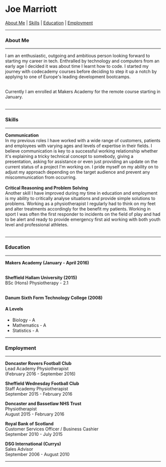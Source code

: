 # Joe Marriott

[About Me](#about_me) | [Skills](#skills) | [Education](#education) | [Employment](#employment)

***
### <a name="about_me">About Me</a>
***

I am an enthusiastic, outgoing and ambitious person looking forward to starting my career in tech. Enthralled by technology and computers from an early age I decided it was about time I learnt how to code. I started my journey with codecademy courses before deciding to step it up a notch by applying to one of Europe's leading development bootcamps.<br><br>

Currently I am enrolled at Makers Academy for the remote course starting in January.<br><br>

***
### <a name="skills">Skills</a>
***
**Communication**<br>
In my previous roles I have worked with a wide range of customers, patients and employees with varying ages and levels of expertise in their fields. I believe communication is key to a successful working relationship whether it's explaining a tricky technical concept to somebody, giving a presentation, asking for assistance or even just providing an update on the current status of a project I'm working on. I pride myself on my ability on to adjust my approach depending on the target audience and prevent any miscommunication from occurring.<br><br>
**Critical Reasoning and Problem Solving**<br>
Another skill I have improved during my time in education and employment is my ability to critically analyse situations and provide simple solutions to problems. Working as a physiotherapist I regularly had to think on my feet and alter treatments accordingly for the benefit my patients. Working in sport I was often the first responder to incidents on the field of play and had to be alert and ready to provide emergency first aid working with both youth level and professional athletes.<br><br>
***
### <a name="education">Education</a>
***

**Makers Academy (January - April 2016)**<br>
<br>

**Sheffield Hallam University (2015)**<br>
BSc (Hons) Physiotherapy - 2.1 <br><br>

**Danum Sixth Form Technology College (2008)**<br>
#### A Levels <br>
- Biology - A <br>
- Mathematics - A <br>
- Statistics - A <br>

***
### <a name="employment">Employment</a>
***

**Doncaster Rovers Football Club** <br>
Lead Academy Physiotherapist <br>
(February 2016 - September 2016) <br>

**Sheffield Wednesday Football Club** <br>
Staff Academy Physiotherapist <br>
September 2015 - February 2016 <br>

**Doncaster and Bassetlaw NHS Trust** <br>
Physiotherapist <br>
August 2015 - February 2016 <br>

**Royal Bank of Scotland** <br>
Customer Services Officer / Business Cashier <br>
September 2010 - July 2015 <br>

**DSG International (Currys)** <br>
Sales Advisor <br>
September 2006 - August 2010 <br>

***
